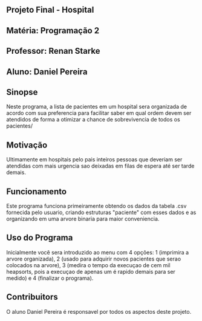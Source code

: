 
## Projeto Final - Hospital
## Matéria: Programação 2
## Professor: Renan Starke
## Aluno: Daniel Pereira

## Sinopse

  Neste programa, a lista de pacientes em um hospital sera organizada de acordo com sua preferencia para facilitar saber em qual ordem devem ser atendidos de forma a otimizar a chance de sobrevivencia de todos os pacientes/

## Motivação

  Ultimamente em hospitais pelo pais inteiros pessoas que deveriam ser atendidas com mais urgencia sao deixadas em filas de espera até ser tarde demais.
  
## Funcionamento

  Este programa funciona primeiramente obtendo os dados da tabela .csv fornecida pelo usuario, criando estruturas "paciente" com esses dados e as organizando em uma arvore binaria para maior conveniencia.
  
## Uso do Programa

  Inicialmente você sera introduzido ao menu com 4 opções: 1 (imprimira a arvore organizada), 2 (usado para adquirir novos pacientes que serao colocados na arvore), 3 (medira o tempo da execuçao de cem mil heapsorts, pois a execuçao de apenas um é rapido demais para ser medido) e 4 (finalizar o programa).

## Contribuitors

  O aluno Daniel Pereira é responsavel por todos os aspectos deste projeto.
